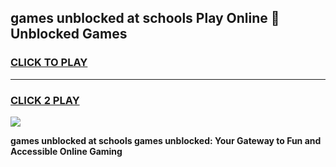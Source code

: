 
## games unblocked at schools Play Online 👋 Unblocked Games
<h3>
<a href="https://news.freeplayer.one?title=games_unblocked_at_schools&ref=17GH">CLICK TO PLAY</a></h3>
<hr>

<h3>
<a href="https://news.freeplayer.one?title=games_unblocked_at_schools&ref=17GH">CLICK 2 PLAY</a>
  
</h3>

<a href="https://news.freeplayer.one?title=games_unblocked_at_schools&ref=17GH/"><img src="https://clearcache.store/games.png"></a>


**games unblocked at schools games unblocked: Your Gateway to Fun and Accessible Online Gaming**
